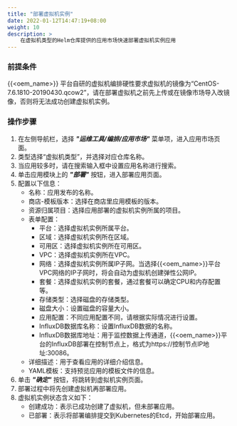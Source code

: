 ```yaml
---
title: "部署虚拟机实例"
date: 2022-01-12T14:47:19+08:00
weight: 10
description: >
    在虚拟机类型的Helm仓库提供的应用市场快速部署虚拟机实例应用
---
```


### 前提条件

{{<oem_name>}} 平台自研的虚拟机编排硬性要求虚拟机的镜像为“CentOS-7.6.1810-20190430.qcow2”，请在部署虚拟机之前先上传或在镜像市场导入改镜像，否则将无法成功创建虚拟机实例。

### 操作步骤

1. 在左侧导航栏，选择 **_"运维工具/编排/应用市场"_** 菜单项，进入应用市场页面。
2. 类型选择“虚拟机类型”，并选择对应仓库名称。
2. 当应用较多时，请在搜索输入框中设置应用名称进行搜索。
3. 单击应用模块上的 **_"部署"_** 按钮，进入部署应用页面。
4. 配置以下信息：
   - 名称：应用发布的名称。
   - 商店-模板版本：选择在商店里应用模板的版本。
   - 资源归属项目：选择应用部署的虚拟机实例所属的项目。
   - 表单配置：
      - 平台：选择虚拟机实例所属平台。
      - 区域：选择虚拟机实例所在区域。
      - 可用区：选择虚拟机实例所在可用区。
      - VPC：选择虚拟机实例所在VPC。
      - 网络：选择虚拟机实例所属IP子网。当选择{{<oem_name>}}平台VPC网络的IP子网时，将会自动为虚拟机创建弹性公网IP。
      - 套餐：选择虚拟机实例的套餐，通过套餐可以确定CPU和内存配置等。
      - 存储类型：选择磁盘的存储类型。
      - 磁盘大小：设置磁盘的容量大小。
      - 应用配置：不同应用配置不同，请根据实际情况进行设置。
      - InfluxDB数据库名称：设置InfluxDB数据的名称。
      - InfluxDB数据库地址：用于监控数据上传通道，{{<oem_name>}}平台的InfluxDB部署在控制节点上，格式为https://控制节点IP地址:30086。
   - 详细描述：用于查看应用的详细介绍信息。
   - YAML模板：支持预览应用的模板文件的信息。
5. 单击 **_"确定"_** 按钮，将跳转到虚拟机实例页面。
6. 部署过程中将先创建虚拟机再部署应用。
7. 虚拟机实例状态含义如下：
   - 创建成功：表示已成功创建了虚拟机，但未部署应用。
   - 已部署：表示将部署编排提交到Kubernetes的Etcd，开始部署应用。